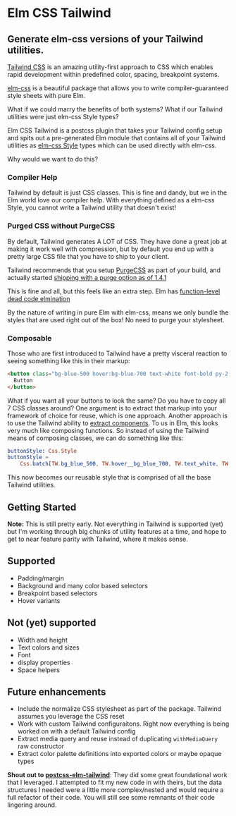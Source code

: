 
# Elm CSS Tailwind
## Generate elm-css versions of your Tailwind utilities.
[Tailwind CSS](https://tailwindcss.com) is an amazing utility-first approach to CSS which enables rapid development within predefined color, spacing, breakpoint systems. 

[elm-css](https://package.elm-lang.org/packages/rtfeldman/elm-css/latest) is a beautiful package that allows you to write compiler-guaranteed style sheets with pure Elm.

What if we could marry the benefits of both systems? What if our Tailwind utilities were just elm-css Style types?


Elm CSS Tailwind is a postcss plugin that takes your Tailwind config setup and spits out a pre-generated Elm module that contains all of your Tailwind utilities as [elm-css Style](https://package.elm-lang.org/packages/rtfeldman/elm-css/latest/Css#Style) types which can be used directly with elm-css.

Why would we want to do this?

### Compiler Help
Tailwind by default is just CSS classes. This is fine and dandy, but we in the Elm world love our compiler help. With everything defined as a elm-css Style, you cannot write a Tailwind utility that doesn't exist!

### Purged CSS without PurgeCSS
By default, Tailwind generates A LOT of CSS. They have done a great job at making it work well with compression, but by default you end up with a pretty large CSS file that you have to ship to your client. 

Tailwind recommends that you setup [PurgeCSS](https://purgecss.com) as part of your build, and actually started [shipping with a purge option as of 1.4.1](https://github.com/tailwindlabs/tailwindcss/releases?after=v1.4.1#built-in-purgecss)

This is fine and all, but this feels like an extra step. Elm has [function-level dead code elmination](https://elm-lang.org/news/small-assets-without-the-headache)

By the nature of writing in pure Elm with elm-css, means we only bundle the styles that are used right out of the box! No need to purge your stylesheet.

### Composable 
Those who are first introduced to Tailwind have a pretty visceral reaction to seeing something like this in their markup:

```html
<button class="bg-blue-500 hover:bg-blue-700 text-white font-bold py-2 px-4 rounded">
  Button
</button>
```

What if you want all your buttons to look the same? Do you have to copy all 7 CSS classes around? One argument is to extract that markup into your framework of choice for reuse, which is one approach. Another approach is to use the Tailwind ability to [extract components](https://tailwindcss.com/docs/extracting-components). To us in Elm, this looks very much like composing functions. So instead of using the Tailwind means of composing classes, we can do something like this:

```elm
buttonStyle: Css.Style
buttonStyle = 
    Css.batch[TW.bg_blue_500, TW.hover__bg_blue_700, TW.text_white, TW.font_bold, TW.py_2 ,TW.px_4], TW.rounded]
```

This now becomes our reusable style that is comprised of all the base Tailwind utilities.



## Getting Started
**Note:** This is still pretty early. Not everything in Tailwind is supported (yet) but I'm working through big chunks of utility features at a time, and hope to get to near feature parity with Tailwind, where it makes sense.




## Supported
* Padding/margin
* Background and many color based selectors
* Breakpoint based selectors 
* Hover variants

## Not (yet) supported
* Width and height
* Text colors and sizes
* Font
* display properties
* Space helpers

## Future enhancements
* Include the normalize CSS stylesheet as part of the package. Tailwind assumes you leverage the CSS reset
* Work with custom Tailwind configuraitons. Right now everything is being worked on with a default Tailwind config
* Extract media query and reuse instead of duplicating `withMediaQuery` raw constructor
* Extract color palette definitions into exported colors or maybe opaque types




**Shout out to [postcss-elm-tailwind](https://github.com/monty5811/postcss-elm-tailwind)**: They did some great foundational work that I leveraged. I attempted to fit my new code in with theirs, but the data structures I needed were a little more complex/nested and would require a full refactor of their code. You will still see some remnants of their code lingering around.